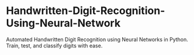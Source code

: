 # Handwritten-Digit-Recognition-Using-Neural-Network
Automated Handwritten Digit Recognition using Neural Networks in Python. Train, test, and classify digits with ease.
